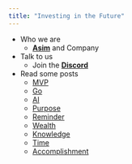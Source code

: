 ```yaml
---
title: "Investing in the Future"
---
```


- Who we are
  * [**Asim**](https://github.com/asim) and Company
- Talk to us
  * Join the [**Discord**](https://discord.gg/FjrMrxNehR)
- Read some posts
  * [MVP](/mvp)
  * [Go](/go)
  * [AI](/ai)
  * [Purpose](/purpose)
  * [Reminder](/reminder)
  * [Wealth](/wealth)
  * [Knowledge](/knowledge)
  * [Time](/time)
  * [Accomplishment](/accomplishment)
